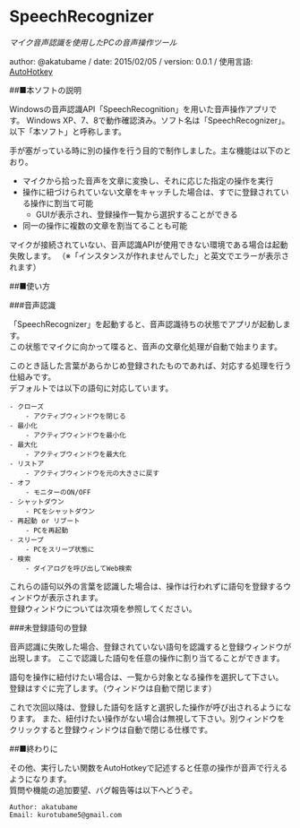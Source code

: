 # SpeechRecognizer
*マイク音声認識を使用したPCの音声操作ツール*

author: @akatubame
/ date: 2015/02/05
/ version: 0.0.1
/ 使用言語: [AutoHotkey](http://ahkwiki.net/Top)

##■本ソフトの説明

Windowsの音声認識API「SpeechRecognition」を用いた音声操作アプリです。
Windows XP、7、8で動作確認済み。ソフト名は「SpeechRecognizer」。以下「本ソフト」と呼称します。

手が塞がっている時に別の操作を行う目的で制作しました。主な機能は以下のとおり。

- マイクから拾った音声を文章に変換し、それに応じた指定の操作を実行
- 操作に紐づけられていない文章をキャッチした場合は、すでに登録されている操作に割当て可能
    - GUIが表示され、登録操作一覧から選択することができる
- 同一の操作に複数の文章を割当てることも可能

マイクが接続されていない、音声認識APIが使用できない環境である場合は起動失敗します。
（※「インスタンスが作れませんでした」と英文でエラーが表示されます）


##■使い方

###音声認識

「SpeechRecognizer」を起動すると、音声認識待ちの状態でアプリが起動します。  
この状態でマイクに向かって喋ると、音声の文章化処理が自動で始まります。  

このとき話した言葉があらかじめ登録されたものであれば、対応する処理を行う仕組みです。  
デフォルトでは以下の語句に対応しています。

	- クローズ
	    - アクティブウィンドウを閉じる
	- 最小化
	    - アクティブウィンドウを最小化
	- 最大化
	    - アクティブウィンドウを最大化
	- リストア
	    - アクティブウィンドウを元の大きさに戻す
	- オフ
	    - モニターのON/OFF
	- シャットダウン
	    - PCをシャットダウン
	- 再起動 or リブート
	    - PCを再起動
	- スリープ
	    - PCをスリープ状態に
	- 検索
	    - ダイアログを呼び出してWeb検索

これらの語句以外の言葉を認識した場合は、操作は行われずに語句を登録するウィンドウが表示されます。  
登録ウィンドウについては次項を参照してください。


###未登録語句の登録

音声認識に失敗した場合、登録されていない語句を認識すると登録ウィンドウが出現します。
ここで認識した語句を任意の操作に割り当てることができます。

語句を操作に紐付けたい場合は、一覧から対象となる操作を選択して下さい。
登録はすぐに完了します。（ウィンドウは自動で閉じます）

これで次回以降は、登録した語句を話すと選択した操作が呼び出されるようになります。
また、紐付けたい操作がない場合は無視して下さい。別ウィンドウをクリックすると登録ウィンドウは自動で閉じる仕様です。


##■終わりに  

その他、実行したい関数をAutoHotkeyで記述すると任意の操作が音声で行えるようになります。  
質問や機能の追加要望、バグ報告等は以下へどうぞ。

	Author: akatubame  
	Email: kurotubame5@gmail.com
